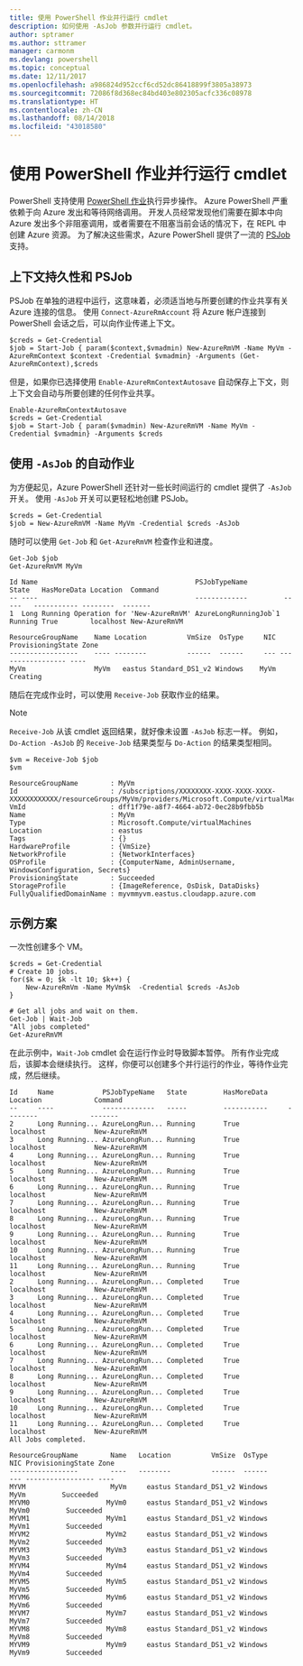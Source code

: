 ```yaml
---
title: 使用 PowerShell 作业并行运行 cmdlet
description: 如何使用 -AsJob 参数并行运行 cmdlet。
author: sptramer
ms.author: sttramer
manager: carmonm
ms.devlang: powershell
ms.topic: conceptual
ms.date: 12/11/2017
ms.openlocfilehash: a986824d952ccf6cd52dc86418899f3805a38973
ms.sourcegitcommit: 72086f8d368ec84bd403e802305acfc336c08978
ms.translationtype: HT
ms.contentlocale: zh-CN
ms.lasthandoff: 08/14/2018
ms.locfileid: "43018580"
---
```

# <a name="running-cmdlets-in-parallel-using-powershell-jobs"></a>使用 PowerShell 作业并行运行 cmdlet

PowerShell 支持使用 [PowerShell 作业](/powershell/module/microsoft.powershell.core/about/about_jobs)执行异步操作。
Azure PowerShell 严重依赖于向 Azure 发出和等待网络调用。 开发人员经常发现他们需要在脚本中向 Azure 发出多个非阻塞调用，或者需要在不阻塞当前会话的情况下，在 REPL 中创建 Azure 资源。 为了解决这些需求，Azure PowerShell 提供了一流的 [PSJob](/powershell/module/microsoft.powershell.core/about/about_jobs) 支持。

## <a name="context-persistence-and-psjobs"></a>上下文持久性和 PSJob

PSJob 在单独的进程中运行，这意味着，必须适当地与所要创建的作业共享有关 Azure 连接的信息。 使用 `Connect-AzureRmAccount` 将 Azure 帐户连接到 PowerShell 会话之后，可以向作业传递上下文。

```azurepowershell-interactive
$creds = Get-Credential
$job = Start-Job { param($context,$vmadmin) New-AzureRmVM -Name MyVm -AzureRmContext $context -Credential $vmadmin} -Arguments (Get-AzureRmContext),$creds
```

但是，如果你已选择使用 `Enable-AzureRmContextAutosave` 自动保存上下文，则上下文会自动与所要创建的任何作业共享。

```azurepowershell-interactive
Enable-AzureRmContextAutosave
$creds = Get-Credential
$job = Start-Job { param($vmadmin) New-AzureRmVM -Name MyVm -Credential $vmadmin} -Arguments $creds
```

## <a name="automatic-jobs-with--asjob"></a>使用 `-AsJob` 的自动作业

为方便起见，Azure PowerShell 还针对一些长时间运行的 cmdlet 提供了 `-AsJob` 开关。
使用 `-AsJob` 开关可以更轻松地创建 PSJob。

```azurepowershell-interactive
$creds = Get-Credential
$job = New-AzureRmVM -Name MyVm -Credential $creds -AsJob
```

随时可以使用 `Get-Job` 和 `Get-AzureRmVM` 检查作业和进度。

```azurepowershell-interactive
Get-Job $job
Get-AzureRmVM MyVm
```

```output
Id Name                                       PSJobTypeName         State   HasMoreData Location  Command
-- ----                                       -------------         -----   ----------- --------  -------
1  Long Running Operation for 'New-AzureRmVM' AzureLongRunningJob`1 Running True        localhost New-AzureRmVM

ResourceGroupName    Name Location          VmSize  OsType     NIC ProvisioningState Zone
-----------------    ---- --------          ------  ------     --- ----------------- ----
MyVm                 MyVm   eastus Standard_DS1_v2 Windows    MyVm          Creating
```

随后在完成作业时，可以使用 `Receive-Job` 获取作业的结果。

> [!NOTE]
> `Receive-Job` 从该 cmdlet 返回结果，就好像未设置 `-AsJob` 标志一样。
> 例如，`Do-Action -AsJob` 的 `Receive-Job` 结果类型与 `Do-Action` 的结果类型相同。

```azurepowershell-interactive
$vm = Receive-Job $job
$vm
```

```output
ResourceGroupName        : MyVm
Id                       : /subscriptions/XXXXXXXX-XXXX-XXXX-XXXX-XXXXXXXXXXXX/resourceGroups/MyVm/providers/Microsoft.Compute/virtualMachines/MyVm
VmId                     : dff1f79e-a8f7-4664-ab72-0ec28b9fbb5b
Name                     : MyVm
Type                     : Microsoft.Compute/virtualMachines
Location                 : eastus
Tags                     : {}
HardwareProfile          : {VmSize}
NetworkProfile           : {NetworkInterfaces}
OSProfile                : {ComputerName, AdminUsername, WindowsConfiguration, Secrets}
ProvisioningState        : Succeeded
StorageProfile           : {ImageReference, OsDisk, DataDisks}
FullyQualifiedDomainName : myvmmyvm.eastus.cloudapp.azure.com
```

## <a name="example-scenarios"></a>示例方案

一次性创建多个 VM。

```azurepowershell-interactive
$creds = Get-Credential
# Create 10 jobs.
for($k = 0; $k -lt 10; $k++) {
    New-AzureRmVm -Name MyVm$k  -Credential $creds -AsJob
}

# Get all jobs and wait on them.
Get-Job | Wait-Job
"All jobs completed"
Get-AzureRmVM
```

在此示例中，`Wait-Job` cmdlet 会在运行作业时导致脚本暂停。 所有作业完成后，该脚本会继续执行。 这样，你便可以创建多个并行运行的作业，等待作业完成，然后继续。

```output
Id     Name            PSJobTypeName   State         HasMoreData     Location             Command
--     ----            -------------   -----         -----------     --------             -------
2      Long Running... AzureLongRun... Running       True            localhost            New-AzureRmVM
3      Long Running... AzureLongRun... Running       True            localhost            New-AzureRmVM
4      Long Running... AzureLongRun... Running       True            localhost            New-AzureRmVM
5      Long Running... AzureLongRun... Running       True            localhost            New-AzureRmVM
6      Long Running... AzureLongRun... Running       True            localhost            New-AzureRmVM
7      Long Running... AzureLongRun... Running       True            localhost            New-AzureRmVM
8      Long Running... AzureLongRun... Running       True            localhost            New-AzureRmVM
9      Long Running... AzureLongRun... Running       True            localhost            New-AzureRmVM
10     Long Running... AzureLongRun... Running       True            localhost            New-AzureRmVM
11     Long Running... AzureLongRun... Running       True            localhost            New-AzureRmVM
2      Long Running... AzureLongRun... Completed     True            localhost            New-AzureRmVM
3      Long Running... AzureLongRun... Completed     True            localhost            New-AzureRmVM
4      Long Running... AzureLongRun... Completed     True            localhost            New-AzureRmVM
5      Long Running... AzureLongRun... Completed     True            localhost            New-AzureRmVM
6      Long Running... AzureLongRun... Completed     True            localhost            New-AzureRmVM
7      Long Running... AzureLongRun... Completed     True            localhost            New-AzureRmVM
8      Long Running... AzureLongRun... Completed     True            localhost            New-AzureRmVM
9      Long Running... AzureLongRun... Completed     True            localhost            New-AzureRmVM
10     Long Running... AzureLongRun... Completed     True            localhost            New-AzureRmVM
11     Long Running... AzureLongRun... Completed     True            localhost            New-AzureRmVM
All Jobs completed.

ResourceGroupName        Name   Location          VmSize  OsType           NIC ProvisioningState Zone
-----------------        ----   --------          ------  ------           --- ----------------- ----
MYVM                     MyVm     eastus Standard_DS1_v2 Windows          MyVm         Succeeded
MYVM0                   MyVm0     eastus Standard_DS1_v2 Windows         MyVm0         Succeeded
MYVM1                   MyVm1     eastus Standard_DS1_v2 Windows         MyVm1         Succeeded
MYVM2                   MyVm2     eastus Standard_DS1_v2 Windows         MyVm2         Succeeded
MYVM3                   MyVm3     eastus Standard_DS1_v2 Windows         MyVm3         Succeeded
MYVM4                   MyVm4     eastus Standard_DS1_v2 Windows         MyVm4         Succeeded
MYVM5                   MyVm5     eastus Standard_DS1_v2 Windows         MyVm5         Succeeded
MYVM6                   MyVm6     eastus Standard_DS1_v2 Windows         MyVm6         Succeeded
MYVM7                   MyVm7     eastus Standard_DS1_v2 Windows         MyVm7         Succeeded
MYVM8                   MyVm8     eastus Standard_DS1_v2 Windows         MyVm8         Succeeded
MYVM9                   MyVm9     eastus Standard_DS1_v2 Windows         MyVm9         Succeeded
```
